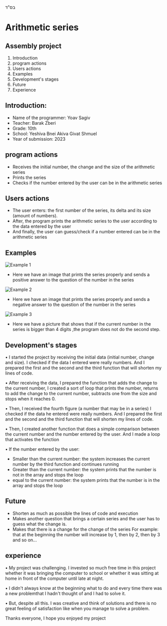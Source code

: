 בס"ד
# Arithmetic series
## Assembly project
1. Introduction
2. program actions
3. Users actions 
4. Examples
5. Development's stages
6. Future
7. Experience

## Introduction:
- Name of the programmer: Yoav Sagiv
- Teacher: Barak Zberi
- Grade: 10th
- School: Yeshiva Bnei Akiva Givat Shmuel
- Year of submission: 2023

## program actions
- Receives the initial number, the change and the size of the arithmetic series
- Prints the series
- Checks if the number entered by the user can be in the arithmetic series

## Users actions
- The user enters: the first number of the series, its delta and its size (amount of numbers).
- After, the program prints the arithmetic series to the user according to the data entered by the user
- And finally, the user can guess/check if a number entered can be in the arithmetic series

## Examples
![Example 1](https://github.com/YoavSagiv/YoavSagiv/assets/132649673/229fee3d-a90c-47b3-b156-9a6d1e3669f0)
- Here we have an image that prints the series properly 
and sends a positive answer to the question of the number in the series

![Example 2](https://github.com/YoavSagiv/YoavSagiv/assets/132649673/33ad6440-add9-49d5-b0db-4eba29f0451e)
- Here we have an image that prints the series properly 
and sends a negative answer to the question of the number in the series

![Example 3](https://github.com/YoavSagiv/YoavSagiv/assets/132649673/1f5f2474-9f60-4a65-990a-277719aa8a90)
- Here we have a picture that shows that if the current number in the series is
bigger than 4 digits ,the program does not do the second step.

## Development's stages
• I started the project by receiving the initial data (initial number, change and size).
I checked if the data I entered were really numbers. And I prepared the first and
the second and the third function that will shorten my lines of code.

• After receiving the data, I prepared the function that adds the change to the current number,
I created a sort of loop that prints the number, returns to add the change to the current number,
subtracts one from the size and stops when it reaches 0.

• Then, I received the fourth figure (a number that may be in a series) 
I checked if the data he entered were really numbers. And I prepared
the first and the second and the third function that will shorten my lines of code.

• Then, I created another function that does a simple comparison between the current number
and the number entered by the user. And I made a loop that activates the function

• If the number entered by the user:
- Smaller than the current number:
the system increases the current number by the third function and continues running
- Greater than the current number:
the system prints that the number is not in the array and stops the loop
- equal to the current number:
the system prints that the number is in the array and stops the loop

## Future
- Shorten as much as possible the lines of code and execution
- Makes another question that brings a certain series
and the user has to guess what the change is.
- Makes that there is a change for the change of the series 
For example: that at the beginning the number will increase by 1,
then by 2, then by 3 and so on...

## experience
• My project was challenging. I invested so much free time in this project
whether it was bringing the computer to school or whether it was sitting 
at home in front of the computer until late at night.

• I didn't always know at the beginning what to do and every time
there was a new problemthat I hadn't thought of and I had to solve it.

• But, despite all this. I was creative and think of solutions and 
there is no great feeling of satisfaction like when you manage to solve a problem.

Thanks everyone, I hope you enjoyed my project



 
